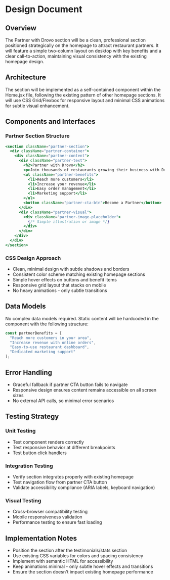 # Design Document

## Overview

The Partner with Drovo section will be a clean, professional section positioned strategically on the homepage to attract restaurant partners. It will feature a simple two-column layout on desktop with key benefits and a clear call-to-action, maintaining visual consistency with the existing homepage design.

## Architecture

The section will be implemented as a self-contained component within the Home.jsx file, following the existing pattern of other homepage sections. It will use CSS Grid/Flexbox for responsive layout and minimal CSS animations for subtle visual enhancement.

## Components and Interfaces

### Partner Section Structure
```jsx
<section className="partner-section">
  <div className="partner-container">
    <div className="partner-content">
      <div className="partner-text">
        <h2>Partner with Drovo</h2>
        <p>Join thousands of restaurants growing their business with Drovo</p>
        <ul className="partner-benefits">
          <li>Reach more customers</li>
          <li>Increase your revenue</li>
          <li>Easy order management</li>
          <li>Marketing support</li>
        </ul>
        <button className="partner-cta-btn">Become a Partner</button>
      </div>
      <div className="partner-visual">
        <div className="partner-image-placeholder">
          {/* Simple illustration or image */}
        </div>
      </div>
    </div>
  </div>
</section>
```

### CSS Design Approach
- Clean, minimal design with subtle shadows and borders
- Consistent color scheme matching existing homepage sections
- Simple hover effects on buttons and benefit items
- Responsive grid layout that stacks on mobile
- No heavy animations - only subtle transitions

## Data Models

No complex data models required. Static content will be hardcoded in the component with the following structure:

```javascript
const partnerBenefits = [
  "Reach more customers in your area",
  "Increase revenue with online orders", 
  "Easy-to-use restaurant dashboard",
  "Dedicated marketing support"
];
```

## Error Handling

- Graceful fallback if partner CTA button fails to navigate
- Responsive design ensures content remains accessible on all screen sizes
- No external API calls, so minimal error scenarios

## Testing Strategy

### Unit Testing
- Test component renders correctly
- Test responsive behavior at different breakpoints
- Test button click handlers

### Integration Testing  
- Verify section integrates properly with existing homepage
- Test navigation flow from partner CTA button
- Validate accessibility compliance (ARIA labels, keyboard navigation)

### Visual Testing
- Cross-browser compatibility testing
- Mobile responsiveness validation
- Performance testing to ensure fast loading

## Implementation Notes

- Position the section after the testimonials/stats section
- Use existing CSS variables for colors and spacing consistency
- Implement with semantic HTML for accessibility
- Keep animations minimal - only subtle hover effects and transitions
- Ensure the section doesn't impact existing homepage performance